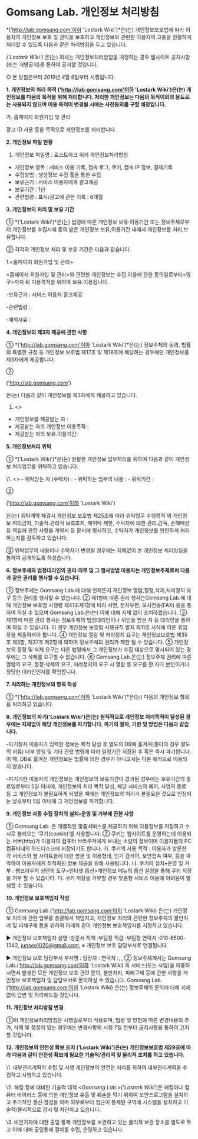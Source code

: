 # Gomsang Lab. 개인정보 처리방침

*('http://lab.gomsang.com'이하  'Lostark Wiki')*은(는) 개인정보보호법에 따라 이용자의 개인정보 보호 및 권익을 보호하고 개인정보와 관련한 이용자의 고충을 원활하게 처리할 수 있도록 다음과 같은 처리방침을 두고 있습니다.

*('Lostark Wiki')* 은(는) 회사는 개인정보처리방침을 개정하는 경우 웹사이트 공지사항(또는 개별공지)을 통하여 공지할 것입니다.

○ 본 방침은부터 *2019*년 *4*월 *9*일부터 시행됩니다.

**1. 개인정보의 처리 목적 ('http://lab.gomsang.com'이하  'Lostark Wiki')은(는) 개인정보를 다음의 목적을 위해 처리합니다. 처리한 개인정보는 다음의 목적이외의 용도로는 사용되지 않으며 이용 목적이 변경될 시에는 사전동의를 구할 예정입니다.**

가. 홈페이지 회원가입 및 관리

광고 ID 사용 등을 목적으로 개인정보를 처리합니다.

**2. 개인정보 파일 현황**

1. 개인정보 파일명 : 로스트아크 위키 개인정보처리방침
 - 개인정보 항목 : 서비스 이용 기록, 접속 로그, 쿠키, 접속 IP 정보, 결제기록
 - 수집방법 : 생성정보 수집 툴을 통한 수집
 - 보유근거 : 서비스 이용자에게 광고제공
  - 보유기간 : 1년
  - 관련법령 : 표시/광고에 관한 기록 : 6개월

**3. 개인정보의 처리 및 보유 기간**

① *('Lostark Wiki')*은(는) 법령에 따른 개인정보 보유·이용기간 또는 정보주체로부터 개인정보를 수집시에 동의 받은 개인정보 보유,이용기간 내에서 개인정보를 처리,보유합니다.

② 각각의 개인정보 처리 및 보유 기간은 다음과 같습니다.

1.<홈페이지 회원가입 및 관리>

<홈페이지 회원가입 및 관리>와 관련한 개인정보는 수집.이용에 관한 동의일로부터<영구>까지 위 이용목적을 위하여 보유.이용됩니다.

-보유근거 : 서비스 이용자 광고제공

-관련법령 : 

-예외사유 : 

**4. 개인정보의 제3자 제공에 관한 사항**

 ① *('http://lab.gomsang.com'이하 'Lostark Wiki')*은(는) 정보주체의 동의, 법률의 특별한 규정 등 개인정보 보호법 제17조 및 제18조에 해당하는 경우에만 개인정보를 제3자에게 제공합니다.

②  

('http://lab.gomsang.com')

은(는) 다음과 같이 개인정보를 제3자에게 제공하고 있습니다.

1. <>
- 개인정보를 제공받는 자 : 
- 제공받는 자의 개인정보 이용목적 : 
- 제공받는 자의 보유.이용기간: 

**5. 개인정보처리 위탁**

 ① *('Lostark Wiki')*은(는) 원활한 개인정보 업무처리를 위하여 다음과 같이 개인정보 처리업무를 위탁하고 있습니다.

\1. <>
\- 위탁받는 자 (수탁자) : 
\- 위탁하는 업무의 내용 : 
\- 위탁기간 : 

②  

('http://lab.gomsang.com'이하 'Lostark Wiki')

은(는) 위탁계약 체결시 개인정보 보호법 제25조에 따라 위탁업무 수행목적 외 개인정보 처리금지, 기술적․관리적 보호조치, 재위탁 제한, 수탁자에 대한 관리․감독, 손해배상 등 책임에 관한 사항을 계약서 등 문서에 명시하고, 수탁자가 개인정보를 안전하게 처리하는지를 감독하고 있습니다.

③ 위탁업무의 내용이나 수탁자가 변경될 경우에는 지체없이 본 개인정보 처리방침을 통하여 공개하도록 하겠습니다.

  

**6. 정보주체와 법정대리인의 권리·의무 및 그 행사방법 이용자는 개인정보주체로써 다음과 같은 권리를 행사할 수 있습니다.**

① 정보주체는 Gomsang Lab.에 대해 언제든지 개인정보 열람,정정,삭제,처리정지 요구 등의 권리를 행사할 수 있습니다.
② 제1항에 따른 권리 행사는Gomsang Lab.에 대해 개인정보 보호법 시행령 제41조제1항에 따라 서면, 전자우편, 모사전송(FAX) 등을 통하여 하실 수 있으며 Gomsang Lab.은(는) 이에 대해 지체 없이 조치하겠습니다.
③ 제1항에 따른 권리 행사는 정보주체의 법정대리인이나 위임을 받은 자 등 대리인을 통하여 하실 수 있습니다. 이 경우 개인정보 보호법 시행규칙 별지 제11호 서식에 따른 위임장을 제출하셔야 합니다.
④ 개인정보 열람 및 처리정지 요구는 개인정보보호법 제35조 제5항, 제37조 제2항에 의하여 정보주체의 권리가 제한 될 수 있습니다.
⑤ 개인정보의 정정 및 삭제 요구는 다른 법령에서 그 개인정보가 수집 대상으로 명시되어 있는 경우에는 그 삭제를 요구할 수 없습니다.
⑥ Gomsang Lab.은(는) 정보주체 권리에 따른 열람의 요구, 정정·삭제의 요구, 처리정지의 요구 시 열람 등 요구를 한 자가 본인이거나 정당한 대리인인지를 확인합니다.

**7. 처리하는 개인정보의 항목 작성** 

 ① *('http://lab.gomsang.com'이하  'Lostark Wiki')*은(는) 다음의 개인정보 항목을 처리하고 있습니다.

**8. 개인정보의 파기('Lostark Wiki')은(는) 원칙적으로 개인정보 처리목적이 달성된 경우에는 지체없이 해당 개인정보를 파기합니다. 파기의 절차, 기한 및 방법은 다음과 같습니다.**

-파기절차
이용자가 입력한 정보는 목적 달성 후 별도의 DB에 옮겨져(종이의 경우 별도의 서류) 내부 방침 및 기타 관련 법령에 따라 일정기간 저장된 후 혹은 즉시 파기됩니다. 이 때, DB로 옮겨진 개인정보는 법률에 의한 경우가 아니고서는 다른 목적으로 이용되지 않습니다.

-파기기한
이용자의 개인정보는 개인정보의 보유기간이 경과된 경우에는 보유기간의 종료일로부터 5일 이내에, 개인정보의 처리 목적 달성, 해당 서비스의 폐지, 사업의 종료 등 그 개인정보가 불필요하게 되었을 때에는 개인정보의 처리가 불필요한 것으로 인정되는 날로부터 5일 이내에 그 개인정보를 파기합니다.



**9. 개인정보 자동 수집 장치의 설치•운영 및 거부에 관한 사항**

① Gomsang Lab. 은 개별적인 맞춤서비스를 제공하기 위해 이용정보를 저장하고 수시로 불러오는 ‘쿠기(cookie)’를 사용합니다. ② 쿠키는 웹사이트를 운영하는데 이용되는 서버(http)가 이용자의 컴퓨터 브라우저에게 보내는 소량의 정보이며 이용자들의 PC 컴퓨터내의 하드디스크에 저장되기도 합니다. 가. 쿠키의 사용 목적 : 이용자가 방문한 각 서비스와 웹 사이트들에 대한 방문 및 이용형태, 인기 검색어, 보안접속 여부, 등을 파악하여 이용자에게 최적화된 정보 제공을 위해 사용됩니다. 나. 쿠키의 설치•운영 및 거부 : 웹브라우저 상단의 도구>인터넷 옵션>개인정보 메뉴의 옵션 설정을 통해 쿠키 저장을 거부 할 수 있습니다. 다. 쿠키 저장을 거부할 경우 맞춤형 서비스 이용에 어려움이 발생할 수 있습니다.



**10. 개인정보 보호책임자 작성** 

 ①  Gomsang Lab.(‘http://lab.gomsang.com’이하 ‘Lostark Wiki) 은(는) 개인정보 처리에 관한 업무를 총괄해서 책임지고, 개인정보 처리와 관련한 정보주체의 불만처리 및 피해구제 등을 위하여 아래와 같이 개인정보 보호책임자를 지정하고 있습니다.


▶ 개인정보 보호책임자 
성명 :방준서
직책 :부팀장
직급 :부팀장
연락처 :010-6500-1342,  junseo1020@gmail.com, 
※ 개인정보 보호 담당부서로 연결됩니다.
 
▶ 개인정보 보호 담당부서
부서명 :
담당자 :
연락처 :, , 
② 정보주체께서는 Gomsang Lab.(‘http://lab.gomsang.com’이하 ‘Lostark Wiki) 의 서비스(또는 사업)을 이용하시면서 발생한 모든 개인정보 보호 관련 문의, 불만처리, 피해구제 등에 관한 사항을 개인정보 보호책임자 및 담당부서로 문의하실 수 있습니다. Gomsang Lab.(‘http://lab.gomsang.com’이하 ‘Lostark Wiki) 은(는) 정보주체의 문의에 대해 지체 없이 답변 및 처리해드릴 것입니다.

**11. 개인정보 처리방침 변경** 

①이 개인정보처리방침은 시행일로부터 적용되며, 법령 및 방침에 따른 변경내용의 추가, 삭제 및 정정이 있는 경우에는 변경사항의 시행 7일 전부터 공지사항을 통하여 고지할 것입니다.

**12. 개인정보의 안전성 확보 조치 ('Lostark Wiki')은(는) 개인정보보호법 제29조에 따라 다음과 같이 안전성 확보에 필요한 기술적/관리적 및 물리적 조치를 하고 있습니다.**

\1. 내부관리계획의 수립 및 시행
 개인정보의 안전한 처리를 위하여 내부관리계획을 수립하고 시행하고 있습니다.

\2. 해킹 등에 대비한 기술적 대책
 <*Gomsang Lab.*>('*Lostark Wiki*')은 해킹이나 컴퓨터 바이러스 등에 의한 개인정보 유출 및 훼손을 막기 위하여 보안프로그램을 설치하고 주기적인 갱신·점검을 하며 외부로부터 접근이 통제된 구역에 시스템을 설치하고 기술적/물리적으로 감시 및 차단하고 있습니다.

\3. 비인가자에 대한 출입 통제
 개인정보를 보관하고 있는 물리적 보관 장소를 별도로 두고 이에 대해 출입통제 절차를 수립, 운영하고 있습니다.
